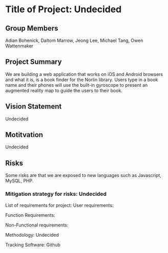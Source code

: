 # Title of Project: Undecided

## Group Members

Adian Bohenick, Daltom Marrow, Jeong Lee, Michael Tang, Owen Wattenmaker


## Project Summary

We are building a web application that works on iOS and Android browsers and what it is, is a book finder for the Norlin library. Users type in a book name and their phones will use the built-in gyroscope to present an augmented reality map to guide the users to their book.


## Vision Statement

Undecided


## Motitvation

Undecided


## Risks

Some risks are that we are exposed to new languages such as Javascript, MySQL, PHP.

### Mitigation strategy for risks: Undecided

List of requirements for project:
User requirements:

Function Requirements:

Non-Functional requirements:

Methodology: Undecided

Tracking Software: Github

